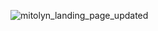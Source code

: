 ![mitolyn_landing_page_updated](https://github.com/user-attachments/assets/a89d903e-189d-4eca-99d6-a0fe3c4bc649)
